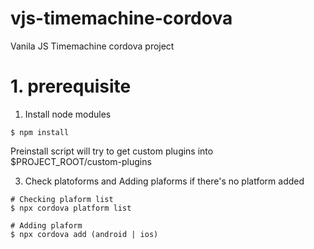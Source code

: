 # vjs-timemachine-cordova

Vanila JS Timemachine cordova project

# 1. prerequisite

1. Install node modules

```
$ npm install
```

Preinstall script will try to get custom plugins into \$PROJECT_ROOT/custom-plugins

3. Check platoforms and Adding plaforms if there's no platform added

```
# Checking plaform list
$ npx cordova platform list

# Adding plaform
$ npx cordova add (android | ios)
```
